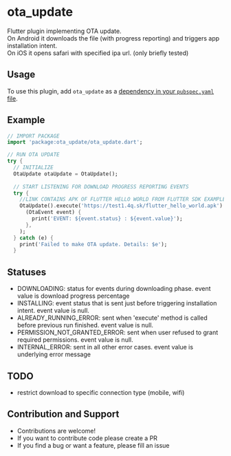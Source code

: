 # ota_update

Flutter plugin implementing OTA update.\
On Android it downloads the file (with progress reporting) and triggers app installation intent.\
On iOS it opens safari with specified ipa url. (only briefly tested)

## Usage

To use this plugin, add `ota_update` as a [dependency in your `pubspec.yaml` file](https://flutter.io/platform-plugins/).

## Example

``` dart
// IMPORT PACKAGE
import 'package:ota_update/ota_update.dart';

// RUN OTA UPDATE 
try {
  // INITIALIZE
  OtaUpdate otaUpdate = OtaUpdate();
  
  // START LISTENING FOR DOWNLOAD PROGRESS REPORTING EVENTS
  try {
    //LINK CONTAINS APK OF FLUTTER HELLO WORLD FROM FLUTTER SDK EXAMPLES
    OtaUpdate().execute('https://test1.4q.sk/flutter_hello_world.apk').listen(
      (OtaEvent event) {
        print('EVENT: ${event.status} : ${event.value}');
      },
    );
  } catch (e) {
    print('Failed to make OTA update. Details: $e');
  }
```

## Statuses
* DOWNLOADING: status for events during downloading phase. event value is download progress percentage
* INSTALLING: event status that is sent just before triggering installation intent. event value is null.
* ALREADY_RUNNING_ERROR: sent when 'execute' method is called before previous run finished. event value is null.
* PERMISSION_NOT_GRANTED_ERROR: sent when user refused to grant required permissions. event value is null.
* INTERNAL_ERROR: sent in all other error cases. event value is underlying error message

## TODO
* restrict download to specific connection type (mobile, wifi)

## Contribution and Support
* Contributions are welcome!
* If you want to contribute code please create a PR
* If you find a bug or want a feature, please fill an issue